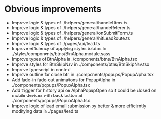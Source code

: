 # Obvious improvements

- Improve logic & types of ./helpers/general/handleUtms.ts
- Improve logic & types of ./helpers/general/handeReferer.ts
- Improve logic & types of ./helpers/general/onSubmitForm.ts
- Improve logic & types of ./helpers/general/hitLeadRoute.ts
- Improve logic & types of ./pages/api/lead.ts
- Improve efficiency of applying styles to btns in ./styles/components/btns/BtnAlpha.module.sass
- Improve types of BtnAlpha in ./components/btns/BtnAlpha.tsx
- Improve styles for BtnSkipNav in ./components/btns/BtnSkipNav.tsx
- Improve typescript in context
- Improve outline for close btn in ./components/popups/PopupAlpha.tsx
- Add fade-in fade-out animations for PopupAlpha in ./components/popups/PopupAlpha.tsx
- Add trigger for history api on AlphaPopupOpen so it could be closed on mobile devices with back button at ./components/popups/PopupAlpha.tsx
- Improve logic of lead email submission by better & more efficiently modifying data in ./pages/lead.ts
